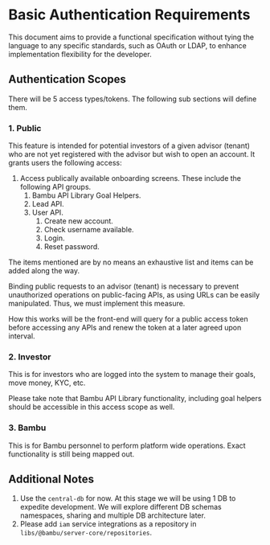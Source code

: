 # Basic Authentication Requirements

This document aims to provide a functional specification without tying the language to any specific standards, such as OAuth or LDAP, to enhance implementation flexibility for the developer.

## Authentication Scopes

There will be 5 access types/tokens. The following sub sections will define them.

### 1. Public
This feature is intended for potential investors of a given advisor (tenant) who are not yet registered with the advisor but wish to open an account. It grants users the following access:

1. Access publically available onboarding screens. These include the following API groups.
    1. Bambu API Library Goal Helpers.
    1. Lead API.
    1. User API.
        1. Create new account.
        1. Check username available.
        1. Login.
        1. Reset password.

The items mentioned are by no means an exhaustive list and items can be added along the way.

Binding public requests to an advisor (tenant) is necessary to prevent unauthorized operations on public-facing APIs, as using URLs can be easily manipulated. Thus, we must implement this measure.

How this works will be the front-end will query for a public access token before accessing any APIs and renew the token at a later agreed upon interval.

### 2. Investor
This is for investors who are logged into the system to manage their goals, move money, KYC, etc.

Please take note that Bambu API Library functionality, including goal helpers should be accessible in this access scope as well.

### 3. Bambu
This is for Bambu personnel to perform platform wide operations. Exact functionality is still being mapped out.

## Additional Notes
1. Use the `central-db` for now. At this stage we will be using 1 DB to expedite development. We will explore different DB schemas namespaces, sharing and multiple DB architecture later.
1. Please add `iam` service integrations as a repository in `libs/@bambu/server-core/repositories`.